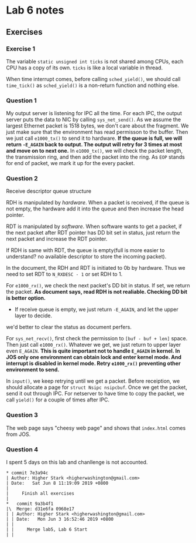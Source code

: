 # Lab 6 notes

## Exercises
### Exercise 1
The variable `static unsigned int ticks` is not shared among CPUs, each CPU has a copy of its own. `ticks` is like a local variable in thread.

When time interrupt comes, before calling `sched_yield()`, we should call `time_tick()` as `sched_yield()` is a non-return function and nothing else.

### Question 1

My output server is listening for IPC all the time.
For each IPC, the output server puts the data to NIC by calling `sys_net_send()`. 
As we assume the largest Ethernet packet is 1518 bytes, we don't care about the fragment. We just make sure that the environment has read permisson to the buffer. Then we just call `e1000_tx()` to send it to hardware.
__If the queue is full, we will return `-E_AGAIN` back to output.  The output will retry for 3 times at most and move on to next one.__ 
In `e1000_tx()`, we will check the packet length, the transmission ring, and then add the packet into the ring.
As `EOP` stands for end of packet, we mark it up for the every packet.

### Question 2

Receive descriptor queue structure

RDH is manipulated by _hardware_. When a packet is received, if the queue is not empty, the hardware add it into the queue and then increase the head pointer.

RDT is manipulated by _software_. When software wants to get a packet, if the next packet after RDT pointer has DD bit set in status, just return the next packet and increase the RDT pointer.

If RDH is same with RDT, the queue is empty(full is more easier to understand? no available descriptor to store the incoming packet).

In the document, the RDH and RDT is initiated to 0b by hardware. Thus we need to set RDT to `N_RXDESC - 1` or set RDH to 1.

For `e1000_rx()`, we check the next packet's DD bit in status. If set, we return the packet. 
__As document says, read RDH is not realiable. Checking DD bit is better option.__

* If receive queue is empty, we just return `-E_AGAIN`, and let the upper layer to decide.

we'd better to clear the status as document perfers.

For `sys_net_recv()`, first check the permission to `[buf - buf + len]` space. Then just call `e1000_rx()`. Whatever we get, we just return to upper layer even `E_AGAIN`. 
__This is quite important not to handle `E_AGAIN` in kernel. In JOS only one environment can obtain lock and enter kernel mode. And interrupt is disabled in kernel mode. Retry `e1000_rx()` preventing other environment to send.__

In `input()`, we keep retrying until we get a packet. Before receiption, we should allocate a page for `struct Nsipc nsipcbuf`. Once we get the packet, send it out through IPC. 
For netserver to have time to copy the packet, we call `yield()` for a couple of times after IPC.

### Question 3

The web page says "cheesy web page" and shows that `index.html` comes from JOS.

### Question 4
I spent 5 days on this lab and chanllenge is not accounted.

```git
* commit 7e3a94c
| Author: Higher Stark <higherwashington@gmail.com>
| Date:   Sat Jun 8 11:19:09 2019 +0800
| 
|     Finish all exercises
|    
*   commit 9a3b4f1
|\  Merge: d31e6fa 0968e17
| | Author: Higher Stark <higherwashington@gmail.com>
| | Date:   Mon Jun 3 16:52:46 2019 +0800
| | 
| |     Merge lab5, Lab 6 Start
| |   
```